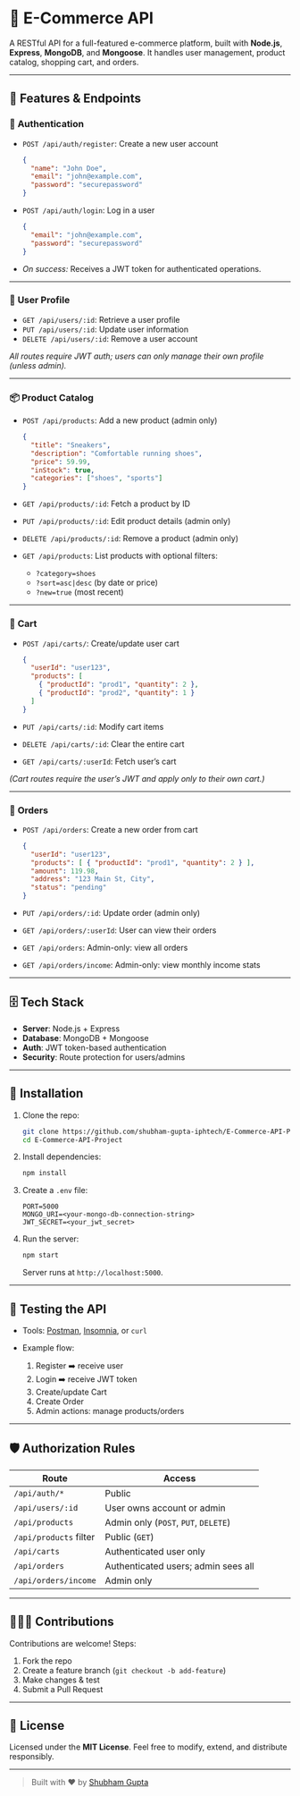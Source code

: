 # 🛒 E-Commerce API

A RESTful API for a full-featured e-commerce platform, built with **Node.js**, **Express**, **MongoDB**, and **Mongoose**. It handles user management, product catalog, shopping cart, and orders.

---

## 🚀 Features & Endpoints

### 🔑 **Authentication**
- `POST /api/auth/register`: Create a new user account  

  ```json
  {
    "name": "John Doe",
    "email": "john@example.com",
    "password": "securepassword"
  }
  ```

* `POST /api/auth/login`: Log in a user

  ```json
  { 
    "email": "john@example.com", 
    "password": "securepassword" 
  }
  ```
* *On success:* Receives a JWT token for authenticated operations.

---

### 👤 **User Profile**

* `GET /api/users/:id`: Retrieve a user profile
* `PUT /api/users/:id`: Update user information
* `DELETE /api/users/:id`: Remove a user account

*All routes require JWT auth; users can only manage their own profile (unless admin).*

---

### 📦 **Product Catalog**

* `POST /api/products`: Add a new product (admin only)

  ```json
  {
    "title": "Sneakers",
    "description": "Comfortable running shoes",
    "price": 59.99,
    "inStock": true,
    "categories": ["shoes", "sports"]
  }
  ```
* `GET /api/products/:id`: Fetch a product by ID
* `PUT /api/products/:id`: Edit product details (admin only)
* `DELETE /api/products/:id`: Remove a product (admin only)
* `GET /api/products`: List products with optional filters:

  * `?category=shoes`
  * `?sort=asc|desc` (by date or price)
  * `?new=true` (most recent)

---

### 🛒 **Cart**

* `POST /api/carts/`: Create/update user cart

  ```json
  {
    "userId": "user123",
    "products": [
      { "productId": "prod1", "quantity": 2 },
      { "productId": "prod2", "quantity": 1 }
    ]
  }
  ```
* `PUT /api/carts/:id`: Modify cart items
* `DELETE /api/carts/:id`: Clear the entire cart
* `GET /api/carts/:userId`: Fetch user’s cart

*(Cart routes require the user’s JWT and apply only to their own cart.)*

---

### 📑 **Orders**

* `POST /api/orders`: Create a new order from cart

  ```json
  {
    "userId": "user123",
    "products": [ { "productId": "prod1", "quantity": 2 } ],
    "amount": 119.98,
    "address": "123 Main St, City",
    "status": "pending"
  }
  ```
* `PUT /api/orders/:id`: Update order (admin only)
* `GET /api/orders/:userId`: User can view their orders
* `GET /api/orders`: Admin-only: view all orders
* `GET /api/orders/income`: Admin-only: view monthly income stats

---

## 🗄️ Tech Stack

* **Server**: Node.js + Express
* **Database**: MongoDB + Mongoose
* **Auth**: JWT token-based authentication
* **Security**: Route protection for users/admins

---

## 💾 Installation

1. Clone the repo:

   ```bash
   git clone https://github.com/shubham-gupta-iphtech/E-Commerce-API-Project.git
   cd E-Commerce-API-Project
   ```
2. Install dependencies:

   ```bash
   npm install
   ```
3. Create a `.env` file:

   ```env
   PORT=5000
   MONGO_URI=<your-mongo-db-connection-string>
   JWT_SECRET=<your_jwt_secret>
   ```
4. Run the server:

   ```bash
   npm start
   ```

   Server runs at `http://localhost:5000`.

---

## 🧪 Testing the API

* Tools: [Postman](https://www.postman.com), [Insomnia](https://insomnia.rest/), or `curl`
* Example flow:

  1. Register ➡️ receive user
  2. Login ➡️ receive JWT token
  3. Create/update Cart
  4. Create Order
  5. Admin actions: manage products/orders

---

## 🛡️ Authorization Rules

| Route                  | Access                               |
| ---------------------- | ------------------------------------ |
| `/api/auth/*`          | Public                               |
| `/api/users/:id`       | User owns account or admin           |
| `/api/products`        | Admin only (`POST`, `PUT`, `DELETE`) |
| `/api/products` filter | Public (`GET`)                       |
| `/api/carts`           | Authenticated user only              |
| `/api/orders`          | Authenticated users; admin sees all  |
| `/api/orders/income`   | Admin only                           |

---

## 🧑‍🤝‍🧑 Contributions

Contributions are welcome! Steps:

1. Fork the repo
2. Create a feature branch (`git checkout -b add-feature`)
3. Make changes & test
4. Submit a Pull Request

---

## 📄 License

Licensed under the **MIT License**. Feel free to modify, extend, and distribute responsibly.

---

> Built with ❤️ by [Shubham Gupta](https://github.com/shubham-gupta-iphtech)


